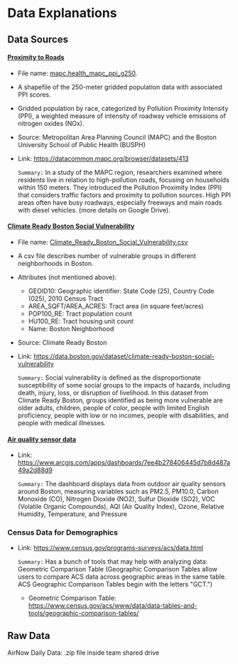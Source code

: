# Data Explanations #

## Data Sources ##
 
#### <ins> Proximity to Roads ####
- File name: [mapc.health_mapc_ppi_g250](/fa23-team-c/data/roadProximity).
- A shapefile of the 250-meter gridded population data with associated PPI scores.
- Gridded population by race, categorized by Pollution Proximity Intensity (PPI), a weighted measure of intensity of roadway vehicle emissions of nitrogen oxides (NOx).
- Source: Metropolitan Area Planning Council (MAPC) and the Boston University School of Public Health (BUSPH)
- Link: https://datacommon.mapc.org/browser/datasets/413

    `Summary:` In a study of the MAPC region, researchers examined where residents live in relation to high-pollution roads, focusing on households within 150 meters. They introduced the Pollution Proximity Index (PPI) that considers traffic factors and proximity to pollution sources. High PPI areas often have busy roadways, especially freeways and main roads with diesel vehicles. (more details on Google Drive). 

#### <ins> Climate Ready Boston Social Vulnerability ####
- File name: [Climate_Ready_Boston_Social_Vulnerability.csv](/fa23-team-c/data/socialVulnerability/)
- A csv file describes number of vulnerable groups in different neighborhoods in Boston. 
- Attributes (not mentioned above):
    - GEOID10: Geographic identifier: State Code (25), Country Code (025), 2010 Census Tract
    - AREA_SQFT/AREA_ACRES: Tract area (in square feet/acres)
    - POP100_RE: Tract population count
    - HU100_RE: Tract housing unit count
    - Name: Boston Neighborhood
- Source: Climate Ready Boston
- Link: https://data.boston.gov/dataset/climate-ready-boston-social-vulnerability

    `Summary:` Social vulnerability is defined as the disproportionate susceptibility of some social groups to the impacts of hazards, including death, injury, loss, or disruption of livelihood. In this dataset from Climate Ready Boston, groups identified as being more vulnerable are older adults, children, people of color, people with limited English proficiency, people with low or no incomes, people with disabilities, and people with medical illnesses. 

#### <ins> Air quality sensor data ####

- Link: https://www.arcgis.com/apps/dashboards/7ee4b278406445d7b8d487a49a2d88d9

    `Summary:` The dashboard displays data from outdoor air quality sensors around Boston, measuring variables such as PM2.5, PM10.0, Carbon Monoxide (CO), Nitrogen Dioxide (NO2), Sulfur Dioxide (SO2), VOC (Volatile Organic Compounds), AQI (Air Quality Index), Ozone, Relative Humidity, Temperature, and Pressure


### Census Data for Demographics ####

- Link: https://www.census.gov/programs-surveys/acs/data.html 

    `Summary:` Has a bunch of tools that may help with analyzing data: Geometric Comparison Table (Geographic Comparison Tables allow users to compare ACS data across geographic areas in the same table. ACS Geographic Comparison Tables begin with the letters "GCT.")

    - Geometric Comparison Table: https://www.census.gov/acs/www/data/data-tables-and-tools/geographic-comparison-tables/


## Raw Data ##
AirNow Daily Data: .zip file inside team shared drive